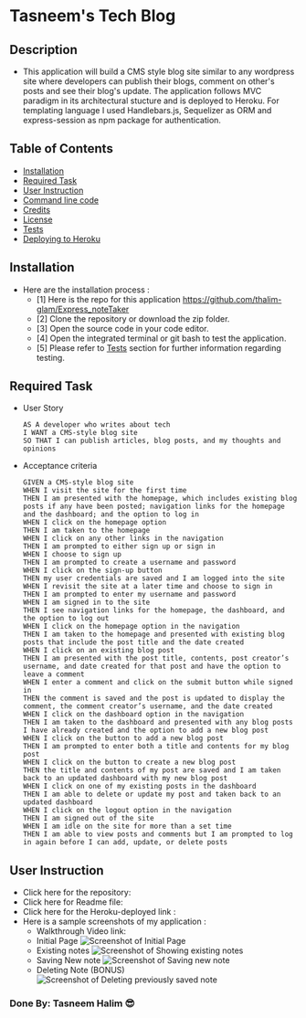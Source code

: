 # Tasneem's Tech Blog
## Description
- This application will build a CMS style blog site similar to any wordpress site where developers can publish their blogs, comment on other's posts and see their blog's update. The application follows MVC paradigm in its architectural stucture and is deployed to Heroku. For templating language I used Handlebars.js, Sequelizer as ORM and express-session as npm package for authentication.

## Table of Contents
  - [Installation](#installation)
  - [Required Task](#required-task)
  - [User Instruction](#user-instruction)
  - [Command line code](#command-line-code)
  - [Credits](#credits)
  - [License](#license)
  - [Tests](#tests)
  - [Deploying to Heroku](#deploying-to-heroku)

## Installation

- Here are the installation process :
  - [1] Here is the repo for this application https://github.com/thalim-glam/Express_noteTaker 
  - [2] Clone the repository or download the zip folder.
  - [3] Open the source code in your code editor.
  - [4] Open the integrated terminal or git bash to test the application.
  - [5] Please refer to [Tests](#tests) section for further information regarding testing.

## Required Task 
- User Story 
  ```
  AS A developer who writes about tech
  I WANT a CMS-style blog site
  SO THAT I can publish articles, blog posts, and my thoughts and opinions
  ```
- Acceptance criteria
  ```
  GIVEN a CMS-style blog site
  WHEN I visit the site for the first time
  THEN I am presented with the homepage, which includes existing blog posts if any have been posted; navigation links for the homepage and the dashboard; and the option to log in
  WHEN I click on the homepage option
  THEN I am taken to the homepage
  WHEN I click on any other links in the navigation
  THEN I am prompted to either sign up or sign in
  WHEN I choose to sign up
  THEN I am prompted to create a username and password
  WHEN I click on the sign-up button
  THEN my user credentials are saved and I am logged into the site
  WHEN I revisit the site at a later time and choose to sign in
  THEN I am prompted to enter my username and password
  WHEN I am signed in to the site
  THEN I see navigation links for the homepage, the dashboard, and the option to log out
  WHEN I click on the homepage option in the navigation
  THEN I am taken to the homepage and presented with existing blog posts that include the post title and the date created
  WHEN I click on an existing blog post
  THEN I am presented with the post title, contents, post creator’s username, and date created for that post and have the option to leave a comment
  WHEN I enter a comment and click on the submit button while signed in
  THEN the comment is saved and the post is updated to display the comment, the comment creator’s username, and the date created
  WHEN I click on the dashboard option in the navigation
  THEN I am taken to the dashboard and presented with any blog posts I have already created and the option to add a new blog post
  WHEN I click on the button to add a new blog post
  THEN I am prompted to enter both a title and contents for my blog post
  WHEN I click on the button to create a new blog post
  THEN the title and contents of my post are saved and I am taken back to an updated dashboard with my new blog post
  WHEN I click on one of my existing posts in the dashboard
  THEN I am able to delete or update my post and taken back to an updated dashboard
  WHEN I click on the logout option in the navigation
  THEN I am signed out of the site
  WHEN I am idle on the site for more than a set time
  THEN I am able to view posts and comments but I am prompted to log in again before I can add, update, or delete posts
  ```
## User Instruction

  - Click here for the repository:  
  - Click here for Readme file: 
  - Click here for the Heroku-deployed link :  
  - Here is a sample screenshots of my application :
    - Walkthrough Video link: 
    - Initial Page ![Screenshot of Initial Page](./public/images/initial_page.png)
    - Existing notes ![Screenshot of Showing existing notes]()
    - Saving New note ![Screenshot of Saving new note]()
    - Deleting Note (BONUS) ![Screenshot of Deleting previously saved note]()

### Done By: Tasneem Halim 😎